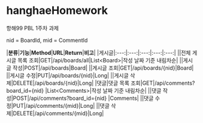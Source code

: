 # hanghaeHomework
항해99 PBL 1주차 과제

  nid = BoardId,
  mid = CommentId

  |**분류**|**기능**|**Method**|**URL**|**Return**|**비고**|
  |게시글|:---:|:---:|:---:|:---:|:---:|
  ||전체 게시글 목록 조회|GET|/api/boards/all|List\<Board\>|작성 날짜 기준 내림차순|
  ||게시글 작성|POST|/api/boards|Board|
  ||게시글 조회|GET|/api/boards/{nid}|Board|
  ||게시글 수정|PUT|/api/boards/{nid}|Long|
  ||게시글 삭제|DELETE|/api/boards/{nid}|Long|
  |댓글|댓글 목록 조회|GET|/api/comments?board_id={nid} |List\<Comments\>|작성 날짜 기준 내림차순|
  ||댓글 작성|POST|/api/comments?board_id={nid} |Comments|
  ||댓글 수정|PUT|/api/comments/{mid}|Long|
  ||댓글 삭제|DELETE|/api/comments/{mid}|Long|
